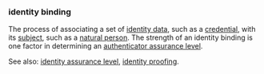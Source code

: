### identity binding

<p class="c8"><span>The process of associating a set of </span><span class="c2"><a class="c3" href="#h.t3ho4tago38u">identity data</a></span><span>, such as a </span><span class="c2"><a class="c3" href="#h.kcj6iw2vib1v">credential</a></span><span>, with its </span><span class="c2"><a class="c3" href="#h.voca6uuv1a4">subject</a></span><span>, such as a </span><span class="c2"><a class="c3" href="#h.yx4qb6dcjdvj">natural person</a></span><span>. The strength of an identity binding is one factor in determining an </span><span class="c2"><a class="c3" href="#h.a7560ebfrt4m">authenticator assurance level</a></span><span>.</span></p><p class="c8"><span>See also: </span><span class="c2"><a class="c3" href="#h.udr0qmo2ubln">identity assurance level</a></span><span>, </span><span class="c2"><a class="c3" href="#h.8o667cv8194w">identity proofing</a></span><span class="c0">.</span></p>